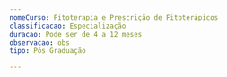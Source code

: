 ```yaml
---
nomeCurso: Fitoterapia e Prescrição de Fitoterápicos
classificacao: Especialização
duracao: Pode ser de 4 a 12 meses
observacao: obs
tipo: Pós Graduação

---
```


